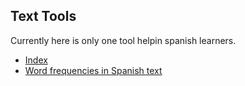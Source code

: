 ## Text Tools

Currently here is only one tool helpin spanish learners.

- [Index](https://met.github.io/text-tools/)
- [Word frequencies in Spanish text](https://met.github.io/text-tools/spanish/)


